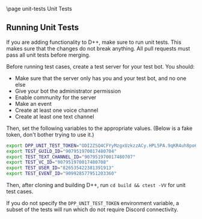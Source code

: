 \page unit-tests Unit Tests

## Running Unit Tests

If you are adding functionality to D++, make sure to run unit tests. This makes sure that the changes do not break anything. All pull requests must pass all unit tests before merging.

Before running test cases, create a test server for your test bot. You should:

* Make sure that the server only has you and your test bot, and no one else
* Give your bot the administrator permission
* Enable community for the server
* Make an event
* Create at least one voice channel
* Create at least one text channel

Then, set the following variables to the appropriate values. (Below is a fake token, don't bother trying to use it.)

```bash
export DPP_UNIT_TEST_TOKEN="ODI2ZSQ4CFYyMzgxUzkzzACy.HPL5PA.9qKR4uh8po63-pjYVrPAvQQO4ln"
export TEST_GUILD_ID="907951970017480704"
export TEST_TEXT_CHANNEL_ID="907951970017480707"
export TEST_VC_ID="907951970017480708"
export TEST_USER_ID="826535422381391913"
export TEST_EVENT_ID="909928577951203360"
```

Then, after cloning and building D++, run `cd build && ctest -VV` for unit test cases.

If you do not specify the `DPP_UNIT_TEST_TOKEN` environment variable, a subset of the tests will run which do not require Discord connectivity.